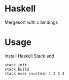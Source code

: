 Haskell
==========

Mergesort with c bindings

# Usage

Install Haskell Stack and

	stack init
	stack build
    stack exec csortmin 1 2 3 4
